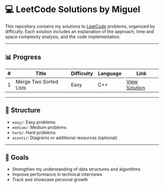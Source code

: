 # 💻 LeetCode Solutions by Miguel

This repository contains my solutions to [LeetCode](https://leetcode.com/) problems, organized by difficulty. Each solution includes an explanation of the approach, time and space complexity analysis, and the code implementation.

---

## 📊 Progress

| #  | Title                           | Difficulty | Language    | Link                                      |
|----|---------------------------------|------------|-------------|-------------------------------------------|
| 1  | Merge Two Sorted Lists            | Easy       | C++        | [View Solution](easy/merge-two-sorted-lists.md) |

---

## 📁 Structure

- `easy/`: Easy problems
- `medium/`: Medium problems
- `hard/`: Hard problems
- `assets/`: Diagrams or additional resources (optional)

---

## 📌 Goals

- Strengthen my understanding of data structures and algorithms
- Improve performance in technical interviews
- Track and showcase personal growth
